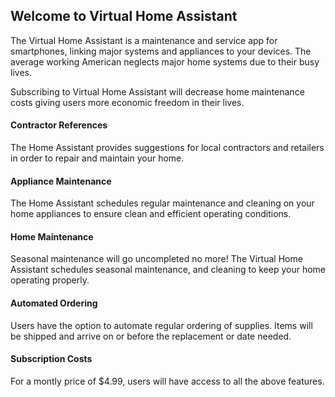 ## Welcome to Virtual Home Assistant

The Virtual Home Assistant is a maintenance and service app for smartphones, linking major systems and appliances to your devices. The average working American neglects major home systems due to their busy lives. 

Subscribing to Virtual Home Assistant  will decrease home maintenance costs giving users more economic freedom in their lives.

#### Contractor References

The Home Assistant provides suggestions for local contractors and retailers in order to repair and maintain your home.

#### Appliance Maintenance

The Home Assistant schedules regular maintenance and cleaning on your home appliances to ensure clean and efficient operating conditions.

#### Home Maintenance

Seasonal maintenance will go uncompleted no more! The Virtual Home Assistant schedules seasonal maintenance, and cleaning to keep your home operating properly.

#### Automated Ordering

Users have the option to automate regular ordering of supplies. Items will be shipped and arrive on or before the replacement or date needed.

#### Subscription Costs

For a montly price of $4.99, users will have access to all the above features.

